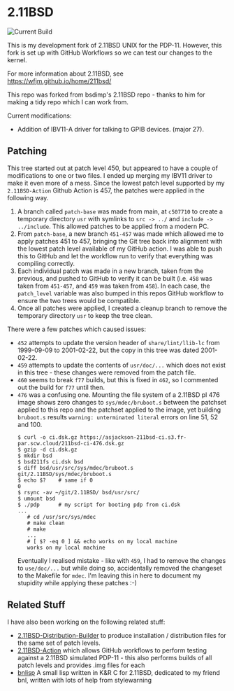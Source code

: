 # 2.11BSD

![Current Build](https://github.com/AaronJackson/2.11BSD/actions/workflows/main.yml/badge.svg)

This is my development fork of 2.11BSD UNIX for the PDP-11. However,
this fork is set up with GitHub Workflows so we can test our changes
to the kernel.

For more information about 2.11BSD, see
https://wfjm.github.io/home/211bsd/

This repo was forked from bsdimp's 2.11BSD repo - thanks to him for
making a tidy repo which I can work from.

Current modifications:

- Addition of IBV11-A driver for talking to GPIB devices. (major 27).


## Patching

This tree started out at patch level 450, but appeared to have a
couple of modifications to one or two files. I ended up merging my
IBV11 driver to make it even more of a mess. Since the lowest patch
level supported by my `2.11BSD-Action` Github Action is 457, the
patches were applied in the following way.

   1. A branch called `patch-base` was made from main, at `c507710` to create a temporary directory `usr` with symlinks to `src -> ../`	and `include -> ../include`. This allowed patches to be applied	from a modern PC.
   2. From `patch-base`, a new branch `451-457` was made which allowed me to apply patches 451 to 457, bringing the Git tree back into alignment with the lowest patch level available of my GitHub
       action. I was able to push this to GitHub and let the workflow run to verify that everything was compiling correctly.
   3. Each individual patch was made in a new branch, taken from the previous, and pushed to GitHub to verify it can be built (i.e. `458` was taken from `451-457`, and `459` was taken from `458`). In each case, the `patch_level` variable was also bumped in this repos GitHub workflow to ensure the two trees would be compatible.
   4. Once all patches were applied, I created a cleanup branch to remove the temporary directory `usr` to keep the tree clean.

There were a few patches which caused issues:

- `452` attempts to update the version header of `share/lint/llib-lc` from 1999-09-09 to 2001-02-22, but the copy in this tree was dated 2001-02-22.
- `459` attempts to update the contents of `usr/doc/...` which does not exist in this tree - these changes were removed from the patch file.
- `460` seems to break `f77` builds, but this is fixed in `462`, so I commented out the build for `f77` until then.
- `476` was a confusing one. Mounting the file system of a 2.11BSD pl 476 image shows zero changes to `sys/mdec/bruboot.s` between the patchset applied to this repo and the patchset applied to the image, yet building `bruboot.s` results `warning: unterminated literal` errors on line 51, 52 and 100.
  ```
  $ curl -o ci.dsk.gz https://asjackson-211bsd-ci.s3.fr-par.scw.cloud/211bsd-ci-476.dsk.gz
  $ gzip -d ci.dsk.gz
  $ mkdir bsd
  $ bsd211fs ci.dsk bsd
  $ diff bsd/usr/src/sys/mdec/bruboot.s git/2.11BSD/sys/mdec/bruboot.s
  $ echo $?    # same if 0
  0
  $ rsync -av ~/git/2.11BSD/ bsd/usr/src/
  $ umount bsd
  $ ./pdp      # my script for booting pdp from ci.dsk
  ...
     # cd /usr/src/sys/mdec
	 # make clean
	 # make
	 ...
	 # [ $? -eq 0 ] && echo works on my local machine
	 works on my local machine
  ```
  Eventually I realised mistake - like with `459`, I had to remove the changes to `use/doc/...` but while doing so, accidentally removed the changeset to the Makefile for `mdec`. I'm leaving this in here to document my stupidity while applying these patches :-)
  
## Related Stuff

I have also been working on the following related stuff:

- [2.11BSD-Distribution-Builder](https://github.com/AaronJackson/2.11BSD-Distribution-Builder) to produce installation / distribution files for the same set of patch levels.
- [2.11BSD-Action](https://github.com/AaronJackson/2.11BSD-Action) which allows GitHub workflows to perform testing against a 2.11BSD simulated PDP-11 - this also performs builds of all patch levels and provides .img files for each
- [bnlisp](https://github.com/AaronJackson/bnlisp) A small lisp written in K&R C for 2.11BSD, dedicated to my friend bnl, written with lots of help from stylewarning
